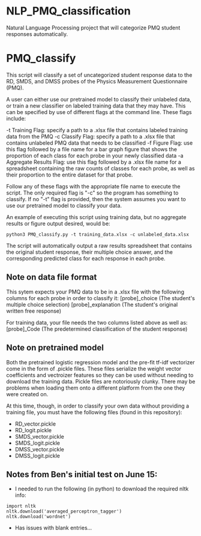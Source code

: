 # NLP_PMQ_classification
Natural Language Processing project that will categorize PMQ student responses automatically.

# PMQ_classify

This script will classify a set of uncategorized student response data to the RD, SMDS, and DMSS probes of the Physics Measurement Questionnaire (PMQ).  

A user can either use our pretrained model to classify their unlabeled data, or train a new classifier on labeled training data that they may have. This can be specified by use of different flags at the command line. These flags include:

-t Training Flag: specify a path to a .xlsx file that contains labeled training data from the PMQ
-c Classify Flag: specify a path to a .xlsx file that contains unlabeled PMQ data that needs to be classified
-f Figure Flag: use this flag followed by a file name for a bar graph figure that shows the proportion of each class for each probe in your newly classified data
-a Aggregate Results Flag: use this flag followed by a .xlsx file name for a spreadsheet containing the raw counts of classes for each probe, as well as their proportion to the entire dataset for that probe.

Follow any of these flags with the appropriate file name to execute the script. The only required flag is "-c" so the program has something to classify. If no "-t" flag is provided, then the system assumes you want to use our pretrained model to classify your data. 

An example of executing this script using training data, but no aggregate results or figure output desired, would be:

`python3 PMQ_classify.py -t training_data.xlsx -c unlabeled_data.xlsx`

The script will automatically output a raw results spreadsheet that contains the original student response, their multiple choice answer, and the corresponding predicted class for each response in each probe.

## Note on data file format  
This sytem expects your PMQ data to be in a .xlsx file with the following columns for each probe in order to classify it:
[probe]_choice (The student's multiple choice selection)
[probe]_explanation (The student's original written free response)

For training data, your file needs the two columns listed above as well as:
[probe]_Code (The predetermined classification of the student response)

## Note on pretrained model  
Both the pretrained logistic regression model and the pre-fit tf-idf vectorizer come in the form of .pickle files. These files serialize the weight vector coefficients and vectroizer features so they can be used without needing to download the training data. Pickle files are notoriously clunky. There may be problems when loading them onto a different platform from the one they were created on.  

At this time, though, in order to classify your own data without providing a training file, you must have the following files (found in this repository):  
* RD_vector.pickle  
* RD_logit.pickle  
* SMDS_vector.pickle  
* SMDS_logit.pickle  
* DMSS_vector.pickle  
* DMSS_logit.pickle  

## Notes from Ben's initial test on June 15:
* I needed to run the following (in python) to download the required nltk info:
```
import nltk
nltk.download('averaged_perceptron_tagger') 
nltk.download('wordnet')
```
* Has issues with blank entries...
